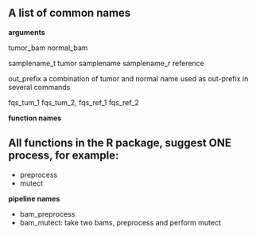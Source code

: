 ## A list of common names

**arguments**

tumor_bam
normal_bam

samplename_t  tumor samplename
samplename_r  reference

out_prefix      a combination of tumor and normal name
                 used as out-prefix in several commands

fqs_tum_1
fqs_tum_2,
fqs_ref_1
fqs_ref_2





**function names**

## All functions in the R package, suggest ONE process, for example:

- preprocess
- mutect


**pipeline names**

- bam_preprocess
- bam_mutect: take two bams, preprocess and perform mutect
